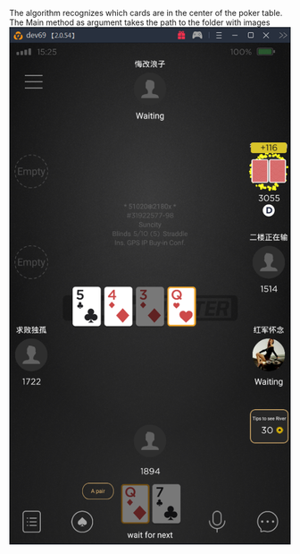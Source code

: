 The algorithm recognizes which cards are in the center of the poker table. The Main method as argument takes the path to the folder with images
![Example of image](resources/5c4d3dQh.png)